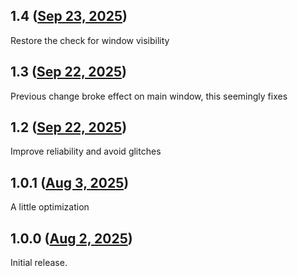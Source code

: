 ## 1.4 ([Sep 23, 2025](https://github.com/ramensoftware/windhawk-mods/blob/68b80910a3c64d0989e1549863941a8c68596aa3/mods/firefox-border-fix.wh.cpp))

Restore the check for window visibility

## 1.3 ([Sep 22, 2025](https://github.com/ramensoftware/windhawk-mods/blob/3973e5f426a7fb4016a8b0d769dbd6ea4f6ad696/mods/firefox-border-fix.wh.cpp))

Previous change broke effect on main window, this seemingly fixes

## 1.2 ([Sep 22, 2025](https://github.com/ramensoftware/windhawk-mods/blob/2da705bb7dbd2d339729b962a9aec9be12440538/mods/firefox-border-fix.wh.cpp))

Improve reliability and avoid glitches

## 1.0.1 ([Aug 3, 2025](https://github.com/ramensoftware/windhawk-mods/blob/f4cec6b62fcdf7eccf828a499a94fb69b4e99c23/mods/firefox-border-fix.wh.cpp))

A little optimization

## 1.0.0 ([Aug 2, 2025](https://github.com/ramensoftware/windhawk-mods/blob/c5d2a985d6361f13519bce620d2c599212cf565c/mods/firefox-border-fix.wh.cpp))

Initial release.
